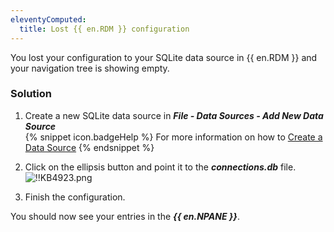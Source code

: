 ```yaml
---
eleventyComputed:
  title: Lost {{ en.RDM }} configuration
---
```

You lost your configuration to your SQLite data source in {{ en.RDM }} and your navigation tree is showing empty.
### Solution
1. Create a new SQLite data source in ***File - Data Sources - Add New Data Source***  
{% snippet icon.badgeHelp %}
For more information on how to [Create a Data Source](/rdm/windows/data-sources/create-new-data-source/)
{% endsnippet %}  

2. Click on the ellipsis button and point it to the ***connections.db*** file.  
![!!KB4923.png](https://webdevolutions.azureedge.net/docs/en/kb/KB4923.png)
1. Finish the configuration.  

You should now see your entries in the ***{{ en.NPANE }}***.
